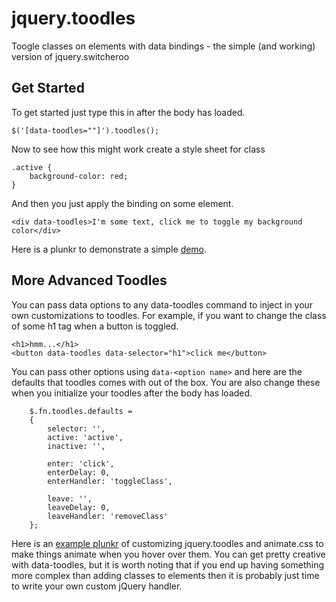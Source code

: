 jquery.toodles
==============

Toogle classes on elements with data bindings - the simple (and working) version of jquery.switcheroo


## Get Started

To get started just type this in after the body has loaded.

```
$('[data-toodles=""]').toodles();
```

Now to see how this might work create a style sheet for class

```
.active {
	background-color: red;
}
```

And then you just apply the binding on some element.

```
<div data-toodles>I'm some text, click me to toggle my background color</div>
```

Here is a plunkr to demonstrate a simple [demo](http://plnkr.co/edit/EwA8S0Exxcy6Z53KFdFZ?p=preview).


## More Advanced Toodles

You can pass data options to any data-toodles command to inject in your own customizations to toodles. For example, if you want to change the class of some h1 tag when a button is toggled.

```
<h1>hmm...</h1>
<button data-toodles data-selector="h1">click me</button>
```

You can pass other options using `data-<option name>` and here are the defaults that toodles comes with out of the box. You are also change these when you initialize your toodles after the body has loaded.

```
	$.fn.toodles.defaults =
	{
		selector: '',
		active: 'active',
		inactive: '',

		enter: 'click',
		enterDelay: 0,
		enterHandler: 'toggleClass',

		leave: '',
		leaveDelay: 0,
		leaveHandler: 'removeClass'
	};
```

Here is an [example plunkr](http://plnkr.co/edit/EwA8S0Exxcy6Z53KFdFZ?p=preview) of customizing jquery.toodles and animate.css to make things animate when you hover over them. You can get pretty creative with data-toodles, but it is worth noting that if you end up having something more complex than adding classes to elements then it is probably just time to write your own custom jQuery handler.
